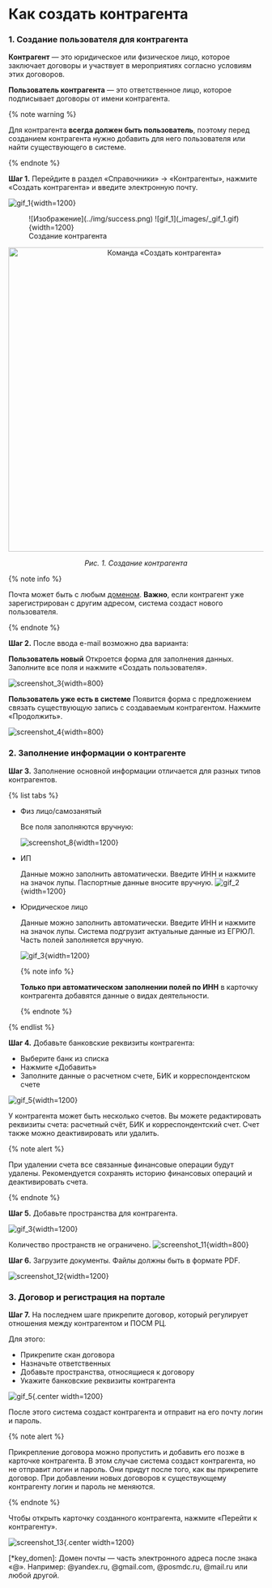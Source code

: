 # Как создать контрагента

### 1. Создание пользователя для контрагента

**Контрагент** — это юридическое или физическое лицо, которое заключает договоры и участвует в мероприятиях согласно условиям этих договоров.

**Пользователь контрагента** — это ответственное лицо, которое подписывает договоры от имени контрагента.

{% note warning %}

Для контрагента **всегда должен быть пользователь**, поэтому перед созданием контрагента нужно добавить для него пользователя или найти существующего в системе.

{% endnote %}

**Шаг 1.** Перейдите в раздел «Справочники» → «Контрагенты», нажмите «Создать контрагента» и введите электронную почту.

![gif_1](_images/_gif_1.gif){width=1200}

<figure markdown="span">
  ![Изображение](../img/success.png)
  ![gif_1](_images/_gif_1.gif){width=1200}
  <figcaption>Создание контрагента</figcaption>
</figure>

<div align="center">
  <img src="./_images/_gif_1.gif" alt="Команда «Создать контрагента»" width="600">
  <p><em>Рис. 1. Создание контрагента</em></p>
</div>

{% note info %}

Почта может быть с любым [доменом](*key_domen). 
**Важно**, если контрагент уже зарегистрирован с другим адресом, система создаст нового пользователя.

{% endnote %}

**Шаг 2.** После ввода e-mail возможно два варианта:

**Пользователь новый**
Откроется форма для заполнения данных. Заполните все поля и нажмите «Создать пользователя».

![screenshot_3](_images/_screen_3.png){width=800}

**Пользователь уже есть в системе**
Появится форма с предложением связать существующую запись с создаваемым контрагентом. Нажмите «Продолжить».

![screenshot_4](_images/_screen_4.png){width=800}

### 2. Заполнение информации о контрагенте

**Шаг 3.** Заполнение основной информации отличается для разных типов контрагентов.

{% list tabs %}

- Физ лицо/самозанятый

  Все поля заполняются вручную:

  ![screenshot_8](_images/_screen_8.png){width=1200}

- ИП

  Данные можно заполнить автоматически. Введите ИНН и нажмите на значок лупы. Паспортные данные вносите вручную.
   ![gif_2](_images/_gif_2_2.gif){width=1200}

- Юридическое лицо

  Данные можно заполнить автоматически. Введите ИНН и нажмите на значок лупы. Система подгрузит актуальные данные из ЕГРЮЛ. Часть полей заполняется вручную.

  ![gif_3](_images/_gif_2.gif){width=1200}

  {% note info %}

  **Только при автоматическом заполнении полей по ИНН** в карточку контрагента добавятся данные о видах деятельности.
  
  {% endnote %}

{% endlist %}

**Шаг 4.** Добавьте банковские реквизиты контрагента:
   * Выберите банк из списка
   * Нажмите «Добавить»
   * Заполните данные о расчетном счете, БИК и корреспондентском счете

![gif_5](_images/_gif_5.gif){width=1200}

У контрагента может быть несколько счетов.
Вы можете редактировать реквизиты счета: расчетный счёт, БИК и корреспондентский счет. Счет также можно деактивировать или удалить.

{% note alert %}

При удалении счета все связанные финансовые операции будут удалены. Рекомендуется сохранять историю финансовых операций и деактивировать счета. 

{% endnote %}

**Шаг 5.** Добавьте пространства для контрагента.

![gif_3](_images/_gif_3.gif){width=1200}

Количество пространств не ограничено.
![screenshot_11](_images/_screen_11.png){width=800}

**Шаг 6.** Загрузите документы. Файлы должны быть в формате PDF.

![screenshot_12](_images/_screen_12.png){width=1200}

### 3. Договор и регистрация на портале

**Шаг 7.** На последнем шаге прикрепите договор, который регулирует отношения между контрагентом и ПОСМ РЦ.

Для этого:
* Прикрепите скан договора
* Назначьте ответственных
* Добавьте пространства, относящиеся к договору
* Укажите банковские реквизиты контрагента

![gif_5](_images/_gif_4.gif){.center width=1200}

После этого система создаст контрагента и отправит на его почту логин и пароль.

{% note alert %}

Прикрепление договора можно пропустить и добавить его позже в карточке контрагента. В этом случае система создаст контрагента, но не отправит логин и пароль. Они придут после того, как вы прикрепите договор.
При добавлении новых договоров к существующему контрагенту логин и пароль не меняются.

{% endnote %}

Чтобы открыть карточку созданного контрагента, нажмите «Перейти к контрагенту».

![screenshot_13](_images/_screen_13.png){.center width=1200}

[*key_domen]: Домен почты — часть электронного адреса после знака «@». Например: @yandex.ru, @gmail.com, @posmdc.ru, @mail.ru или любой другой.
